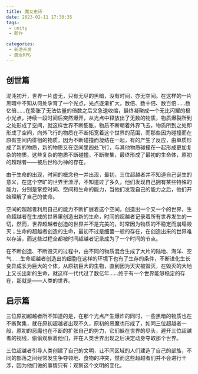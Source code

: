 ```yaml
---
title: 魔女史诗
date: 2023-02-11 17:30:35
tags:
 - unity
 - 新作

categories:
 - 新游开发
 - 魔女RPG
---
```

## 创世篇
混沌初开，世界一片虚无，只有无尽的黑暗，没有时间，亦无空间。在这样的一片黑暗中不知从何处孕育了一个光点，光点逐渐扩大，数倍、数十倍、数百倍……数亿倍……在膨胀了无法估量的倍数之后又急速收缩，最终凝聚成一个无比闪耀的极小光点，持续一段时间后突然爆开，从光点中释放出了无数的物质，物质爆裂所到之处形成了空间，就这样世界不断膨胀，物质不断朝着外界飞去，物质所到之处即形成了空间，向外飞行的物质在不断拓宽着这个世界的范围，而那些因为碰撞而在原有空间内徘徊的物质，因为不断碰撞而凝结在一起，有的产生了反应，由单质形成了新的物质，新的物质又在空间里四处飞行，与其他物质碰撞在一起形成更加复杂的物质，这些复杂的物质不断碰撞，不断聚集，最终形成了最初的生命体，原初的超越者——被后世称为神的存在。

由于生命的出现，时间的概念也一并出现，最初，三位超越者并不知道自己诞生的意义，在这个空旷的世界里漂浮，不知道过了多久，他们发现自己拥有某些特殊的能力，分别是掌控时间、空间和生命的能力，当他们发现自己的能力之后，他们开始理解了自己的使命。

空间的超越者利用自己的能力不断扩展着这个空间，创造出一个又一个的世界，生命超越者在生成的世界里创造出新的生命，时间的超越者记录着所有世界发生的一切，然而，世界超越者创造的世界并不是完美的，时常因为物质的不稳定而崩塌毁灭；生命的超越者创造的生命，最初不过是细菌一般的存在，在创造出来的世界难以存活，而这些过程全都被时间超越者记录成为了一个时间的节点。

在不断创造、不断毁灭的过程中，由不同的物质混合生成了大片的陆地、海洋、空气……生命超越者创造出的细胞在这样的环境下也有了生存的条件，不断进化生长变异成长为巨大的个体，从原初巨大的生物，直到因为天灾被毁灭，在毁灭的大地上又长出新的生命，就这样一代代过了数亿年……终于有一个世界能够稳定的存在，那就是——人类的世界。
## 启示篇
三位原初超越者所不知道的是，在那个光点产生爆炸的同时，一些黑暗的物质也在不断聚集，就在原初超越者出现不久，原初的恶魔也形成了，如同三位超越者一般，原初的恶魔也在不断的扩张自己的势力，它们躲在世界的尽头，避开三位超越者的视线，偷偷观察着他们，并在人类世界出现之后决定动身夺取那个世界。

三位超越者引导人类创建了自己的文明，让不同区域的人们建造了自己的部族，不同的部落之间经常发生争夺领地、食物的冲突，然而这些超越者们并不会进行干涉，因为他们做的事情只有：观察这个文明的变化。